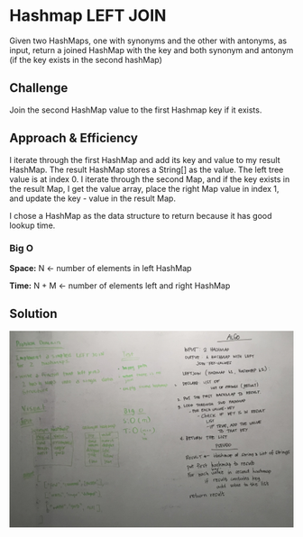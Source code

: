 # Hashmap LEFT JOIN
<!-- Short summary or background information -->
Given two HashMaps, one with synonyms and the other with antonyms, as input, return a joined HashMap with
the key and both synonym and antonym (if the key exists in the second hashMap)

## Challenge
<!-- Description of the challenge -->
Join the second HashMap value to the first Hashmap key if it exists.

## Approach & Efficiency
<!-- What approach did you take? Why? What is the Big O space/time for this approach? -->
I iterate through the first HashMap and add its key and value to my result HashMap.
The result HashMap stores a String[] as the value. The left tree value is at index 0.
I iterate through the second Map, and if the key exists in the result Map, I get the value array, place
the right Map value in index 1, and update the key - value in the result Map.

I chose a HashMap as the data structure to return because it has good lookup time.

### Big O
**Space:** N <- number of elements in left HashMap

**Time:** N + M <- number of elements left and right HashMap

## Solution
<!-- Embedded whiteboard image -->
![leftjoin](../401-code-challenges/assets/left.jpg)
